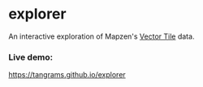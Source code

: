 # explorer

An interactive exploration of Mapzen's [Vector Tile](https://mapzen.com/projects/vector-tiles/) data.

### Live demo:

https://tangrams.github.io/explorer
